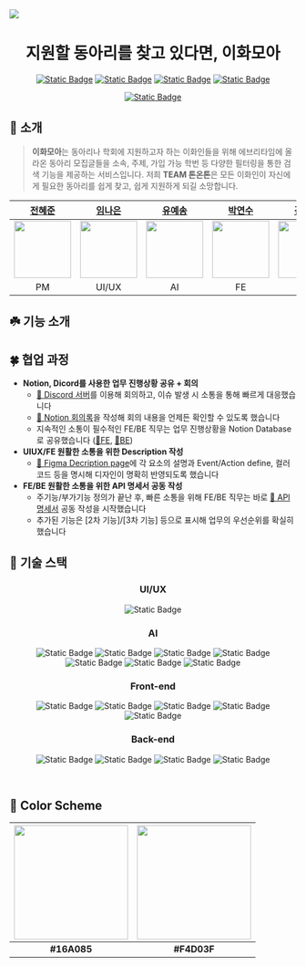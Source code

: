 <img src="https://ewhamoa-image-bucket.s3.ap-northeast-2.amazonaws.com/Slide%2016_9%20-%201.png"/>

<div align="center">
  
  # 지원할 동아리를 찾고 있다면, 이화모아
  <a href="https://team-tone-on-tone.notion.site/TEAM-fa4c2999a3ae4ab3acfcac4ef37e5262?pvs=74">![Static Badge](https://img.shields.io/badge/Notion-%23000000?style=for-the-badge&logo=notion&logoColor=white)</a>
  <a href="https://team-tone-on-tone.notion.site/cd783e93da7a4daf9d964a6b13a7bae8?v=8ad772c8f1c54b2cbfdd24e950f2aeef">![Static Badge](https://img.shields.io/badge/%ED%9A%8C%EC%9D%98%EB%A1%9D-%2300B295?style=for-the-badge)</a>
  <a href="https://docs.google.com/spreadsheets/d/1NQNVNIqZIxmdE8fUVJMCxag1gmKClhpjbpHTTpKZlcU/edit#gid=0">![Static Badge](https://img.shields.io/badge/%F0%9F%93%84%20API%20%EB%AA%85%EC%84%B8%EC%84%9C-%23064789?style=for-the-badge)</a>
  <a href="https://www.figma.com/file/i6DhFln34F191P3qyYYBoU/와이어프레임-작업?type=design&node-id=0-1&mode=design&t=UA5RvhmlVs60T8Nj-0">![Static Badge](https://img.shields.io/badge/Figma-%23F24E1E?style=for-the-badge&logo=figma&logoColor=white)</a>
  
  
  <a href="https://ewha-moa.vercel.app/">![Static Badge](https://img.shields.io/badge/%EC%B5%9C%EC%A2%85%20%EB%B0%B0%ED%8F%AC%20%EC%84%9C%EB%B2%84-EWHAMOA%20%EC%9D%B4%ED%99%94%EB%AA%A8%EC%95%84-%2316A085?style=for-the-badge&labelColor=%23F4D03F)</a>

</div>

## 🌱 소개
> **이화모아**는 동아리나 학회에 지원하고자 하는 이화인들을 위해 에브리타임에 올라온 동아리 모집글들을 소속, 주제, 가입 가능 학번 등 다양한 필터링을 통한 검색 기능을 제공하는 서비스입니다. 저희 **TEAM 톤온톤**은 모든 이화인이 자신에게 필요한 동아리를 쉽게 찾고, 쉽게 지원하게 되길 소망합니다.
<div align="center">
  
  |[전혜준](https://github.com/jhjjesus)|[임나은](https://github.com/eunkr82)|[유예송](https://github.com/pipiyuye)|[박연수](https://github.com/piaoyanxiu)|[김겨레](https://github.com/gyesswhat)|
  |:---:|:---:|:---:|:---:|:---:|
  |<img src="https://ifh.cc/g/7pbbTJ.jpg" width="100"/>|<img src="https://avatars.githubusercontent.com/u/122524310?v=4" width="100"/>|<img src="https://avatars.githubusercontent.com/u/128354796?v=4" width="100">|<img src="https://avatars.githubusercontent.com/u/135508811?v=4" width="100"/>|<img src="https://avatars.githubusercontent.com/u/141820077?v=4" width="100"/>|
  |PM|UI/UX|AI|FE|BE|
</div>

## ☘️ 기능 소개 


## 🍀 협업 과정

* **Notion, Dicord를 사용한 업무 진행상황 공유 + 회의**
  * <a href="https://discord.com/channels/1211881244141551616/1211881244141551619">🔗 Discord 서버</a>를 이용해 회의하고, 이슈 발생 시 소통을 통해 빠르게 대응했습니다
  * <a href="https://team-tone-on-tone.notion.site/cd783e93da7a4daf9d964a6b13a7bae8?v=8ad772c8f1c54b2cbfdd24e950f2aeef"/>🔗 Notion 회의록</a>을 작성해 회의 내용을 언제든 확인할 수 있도록 했습니다
  * 지속적인 소통이 필수적인 FE/BE 직무는 업무 진행상황을 Notion Database로 공유했습니다 (<a href="https://team-tone-on-tone.notion.site/60e7a101d88049189252142d4130d23b?v=6b67862298524e34aa58a4fd65d6f099&pvs=4">🔗FE</a>, <a href="https://team-tone-on-tone.notion.site/f14a071fd09748aa94f8e837c4e199ce?pvs=4">🔗BE</a>)
* **UIUX/FE 원활한 소통을 위한 Description 작성**
  * <a href="https://www.figma.com/file/i6DhFln34F191P3qyYYBoU/TEAM-%ED%86%A4%EC%98%A8%ED%86%A4?type=design&node-id=2487%3A2&mode=design&t=dYynPbfJoEDqJmBX-1">🔗 Figma Decription page</a>에 각 요소의 설명과 Event/Action define, 컬러 코드 등을 명시해 디자인이 명확히 반영되도록 했습니다
* **FE/BE 원활한 소통을 위한 API 명세서 공동 작성**
  *  주기능/부가기능 정의가 끝난 후, 빠른 소통을 위해 FE/BE 직무는 바로 <a href="https://docs.google.com/spreadsheets/d/1NQNVNIqZIxmdE8fUVJMCxag1gmKClhpjbpHTTpKZlcU/edit#gid=0">🔗 API 명세서</a> 공동 작성을 시작했습니다
  *  추가된 기능은 [2차 기능]/[3차 기능] 등으로 표시해 업무의 우선순위를 확실히 했습니다



## 🧩 기술 스택
<div align="center">

  ### UI/UX
  ![Static Badge](https://img.shields.io/badge/Figma-%23F24E1E?style=for-the-badge&logo=figma&logoColor=white)
  <!-- ![Static Badge](https://img.shields.io/badge/HTML-%23E34F26?style=for-the-badge&logo=html5&logoColor=white)
  ![Static Badge](https://img.shields.io/badge/CSS-%231572B6?style=for-the-badge&logo=css3&logoColor=white)
  ![Static Badge](https://img.shields.io/badge/javascript-%23F7DF1E?style=for-the-badge&logo=javascript&logoColor=black)
  ![Static Badge](https://img.shields.io/badge/ANGULAR-%230F0F11?style=for-the-badge&logo=ANGULAR&logoColor=white) -->
  
  ### AI
  ![Static Badge](https://img.shields.io/badge/python-%233776AB?style=for-the-badge&logo=python&logoColor=white)
  ![Static Badge](https://img.shields.io/badge/c%2B%2B-%2300599C?style=for-the-badge&logo=cplusplus&logoColor=white)
  ![Static Badge](https://img.shields.io/badge/PyTorch-%23EE4C2C?style=for-the-badge&logo=PyTorch&logoColor=white)
  ![Static Badge](https://img.shields.io/badge/keras-%23D00000?style=for-the-badge&logo=keras&logoColor=white)
  ![Static Badge](https://img.shields.io/badge/tensorflow-%23FF6F00?style=for-the-badge&logo=tensorflow&logoColor=white)
  ![Static Badge](https://img.shields.io/badge/Pandas-%23150458?style=for-the-badge&logo=Pandas&logoColor=white)
  ![Static Badge](https://img.shields.io/badge/Matplotlib-%23000000?style=for-the-badge)
  
  ### Front-end
  ![Static Badge](https://img.shields.io/badge/HTML-%23E34F26?style=for-the-badge&logo=html5&logoColor=white)
  ![Static Badge](https://img.shields.io/badge/CSS-%231572B6?style=for-the-badge&logo=css3&logoColor=white)
  ![Static Badge](https://img.shields.io/badge/javascript-%23F7DF1E?style=for-the-badge&logo=javascript&logoColor=black)
  ![Static Badge](https://img.shields.io/badge/REACT-%2361DAFB?style=for-the-badge&logo=react&logoColor=black) 
  ![Static Badge](https://img.shields.io/badge/vercel-%23000000?style=for-the-badge&logo=Vercel&logoColor=white)

  ### Back-end
  ![Static Badge](https://img.shields.io/badge/SPRING%20BOOT-%236DB33F?style=for-the-badge&logo=springboot&logoColor=white)
  ![Static Badge](https://img.shields.io/badge/mysql-%234479A1?style=for-the-badge&logo=mysql&logoColor=white)
  ![Static Badge](https://img.shields.io/badge/amazon%20ec2-%23FF9900?style=for-the-badge&logo=amazonec2&logoColor=white)
  ![Static Badge](https://img.shields.io/badge/amazon%20rds-%23527FFF?style=for-the-badge&logo=amazonrds&logoColor=white)
  
</div>
<br>

## 🎨 Color Scheme

<div align="center">

  |<img src="https://ewhamoa-image-bucket.s3.ap-northeast-2.amazonaws.com/Rectangle%201.png" width="200"/>|<img src="https://ewhamoa-image-bucket.s3.ap-northeast-2.amazonaws.com/Rectangle%202.png" width="200"/>|  
  |:---:|:---:| 
  | **#16A085** | **#F4D03F** |  

</div>
